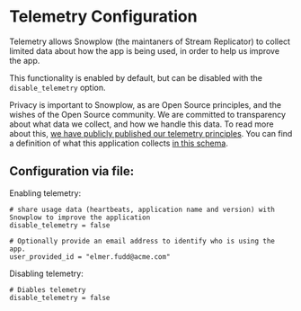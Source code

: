# Telemetry Configuration

Telemetry allows Snowplow (the maintaners of Stream Replicator) to collect limited data about how the app is being used, in order to help us improve the app.

This functionality is enabled by default, but can be disabled with the `disable_telemetry` option.


Privacy is important to Snowplow, as are Open Source principles, and the wishes of the Open Source community. We are committed to transparency about what data we collect, and how we handle this data. To read more about this, [we have publicly published our telemetry principles](https://docs.snowplow.io/docs/open-source-quick-start/what-is-the-quick-start-for-open-source/telemetry-principles/). You can find a definition of what this application collects [in this schema](https://github.com/snowplow/iglu-central/blob/master/schemas/com.snowplowanalytics.oss/oss_context/jsonschema/1-0-1).

## Configuration via file:

Enabling telemetry:

```hcl
# share usage data (heartbeats, application name and version) with Snowplow to improve the application
disable_telemetry = false

# Optionally provide an email address to identify who is using the app.
user_provided_id = "elmer.fudd@acme.com"
```

Disabling telemetry:

```hcl
# Diables telemetry
disable_telemetry = false
```